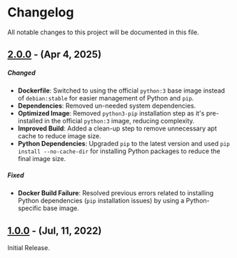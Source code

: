 # Changelog

All notable changes to this project will be documented in this file.

## [2.0.0] - (Apr 4, 2025)

##### Changed
- **Dockerfile**: Switched to using the official `python:3` base image instead of `debian:stable` for easier management of Python and `pip`.
- **Dependencies**: Removed un-needed system dependencies.
- **Optimized Image**: Removed `python3-pip` installation step as it's pre-installed in the official `python:3` image, reducing complexity.
- **Improved Build**: Added a clean-up step to remove unnecessary apt cache to reduce image size.
- **Python Dependencies**: Upgraded `pip` to the latest version and used `pip install --no-cache-dir` for installing Python packages to reduce the final image size.

##### Fixed
- **Docker Build Failure**: Resolved previous errors related to installing Python dependencies (`pip` installation issues) by using a Python-specific base image.

## [1.0.0] - (Jul, 11, 2022)

Initial Release. 


<!--
These Markdown anchors provide a link to the diff for each release. They should be
updated any time a new release is cut.
-->
[2.0.0]: /v2.0.0
[1.0.0]: /v1.0.0
